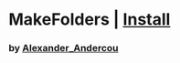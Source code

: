 # MakeFolders | [Install](index.js?raw=1)

### by [Alexander_Andercou](https://github.com/24sanduAlexandru)
